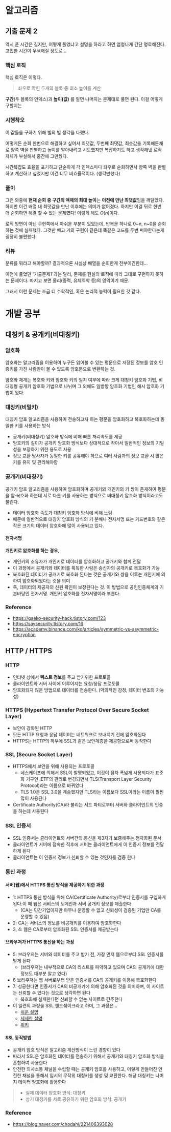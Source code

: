 # 알고리즘
## 기출 문제 2

역시 푼 시간은 길지만, 어떻게 풀었냐고 설명을 하라고 하면 엄청나게 간단 명료해진다. 고민한 시간이 무색해질 정도로...

### 핵심 로직
핵심 로직은 이렇다. 
> 좌우로 막힌 두개의 블록 중 최소 높이를 계산

**구간**(두 블록의 인덱스)과 **높이(값)** 를 알면 나머지는 문제대로 풀면 된다. 이걸 어떻게 구할지는

### 시행착오
이 값들을 구하기 위해 별의 별 생각을 다했다.

어떻게든 순회 한번으로 해결하고 싶어서 최댓값, 두번째 최댓값, 최솟값을 기록해둔채로 양쪽 벽을 판별하고 높이를 알아내려고 시도했지만 복잡하기도 하고 생각해낸 로직 자체가 부실해서 중간에 그만뒀다. 

시간복잡도 효율을 포기하고 단순하게 각 인덱스마다 좌우로 순회하면서 양쪽 벽을 판별하고 계산하고 싶었지만 이건 너무 비효율적이다. (생각만했다)

### 풀이
그런 와중에 **현재 순회 중 구간의 액체의 최대 높이**는 **이전에 만난 최댓값**임을 깨달았다. 하지만 이건 배열 내 최댓값을 만난 이후에는 의미가 없어졌다. 하지만 이걸 뒤로 한번 더 순회하면 해결 할 수 있는 문제였다! 이렇게 해도 $O(n)$이다.

로직 방면이 아닌 구현쪽에서 아쉬운 부분이 있었는데, 반복문 하나로 0~n, n~0을 순회하는 것에 실패했다. 그것만 빼고 거의 구현이 같은데 똑같은 코드를 두번 써야한다는게 굉장히 불편했다.

### 리뷰

분류를 뭐라고 해야할까? 결과적으론 사실상 배열을 순회한게 전부이긴한데... 

이전에 풀었던 '기출문제1'과는 달리, 문제를 현실의 로직에 따라 그대로 구현하지 못하는 문제이다. 따지고 보면 물리(중력, 유체역학 등)의 영역이기 때문.

그래서 이런 문제는 조금 더 수학적인, 혹은 논리적 능력이 필요한 것 같다. 


# 개발 공부
## 대칭키 & 공개키(비대칭키)
### 암호화
암호화는 알고리즘을 이용하여 누구든 읽어볼 수 있는 평문으로 저장된 정보를 암호 인증키를 가진 사람만이 볼 수 있도록 암호문으로 변환하는 것.

 암호화 체계는 복호화 키와 암호화 키의 일치 여부에 따라 크게 대칭키 암호화 기법, 비대칭형 공개키 암호화 기법으로 나뉘며 그 외에도 일방향 암호화 기법인 해시 암호화 기법이 있다.

### 대칭키(비밀키)

대칭키 암호 알고리즘을 사용하여 전송하고자 하는 평문을 암호화하고 복호화하는데 동일한 키를 사용하는 방식 
- 공개키(비대칭키) 암호화 방식에 비해 빠른 처리속도를 제공
- 암호키의 길이가 공개키 암호화 방식보다 상대적으로 작아서 일반적인 정보의 기밀성을 보장하기 위한 용도로 사용
- 정보 교환 당사자가 동일한 키를 공유해야 하므로 여러 사람과의 정보 교환 시 많은 키를 유지 및 관리해야함

### 공개키(비대칭키)
공개키 암호 알고리즘을 사용하여 암호화하며 공개키와 개인키의 키 쌍이 존재하여 평문을 암·복호화 하는데 서로 다른 키를 사용하는 방식으로 비대칭키 암호화 방식이라고도 불린다.
- 데이터 암호화 속도가 대칭키 암호화 방식에 비해 느림
-  때문에 일반적으로 대칭키 암호화 방식의 키 분배나 전자서명 또는 카드번호와 같은 작은 크기의 데이터 암호화에 많이 사용되고 있다. 

#### 전자서명
**개인키로 암호화를 하는 경우**, 
- 개인키의 소유자가 개인키로 데이터를 암호화하고 공개키와 함께 전달
- 이 과정에서 공개키와 데이터를 획득한 사람은 송신자의 공개키로 복호화가 가능
- 복호화된 데이터가 공개키로 복호화 된다는 것은 공개키와 쌍을 이루는 개인키에 의하여 암호화되었다는 것을 의미 
- 즉, 데이터의 제공자의 신원 확인이 보장된다는 것. 이 방법으로 공인인증체계의 기본바탕인 전자서명. 개인키 암호화를 전자서명이라 부른다.

### Reference 
- https://gaeko-security-hack.tistory.com/123
- https://saysecurity.tistory.com/16
- https://academy.binance.com/ko/articles/symmetric-vs-asymmetric-encryption





## HTTP / HTTPS
### HTTP
- 인터넷 상에서 **텍스트 정보**를 주고 받기위한 프로토콜
- 클라이언트와 서버 사이에 이루어지는 요청/응답 프로토콜
- 암호화되지 않은 방법으로 데이터를 전송한다. (악의적인 감청, 데이터 변조의 가능성)

### HTTPS (Hypertext Transfer Protocol **Over Secure Socket Layer**)
- 보안이 강화된 HTTP
- 모든 HTTP 요청과 응답 데이터는 네트워크로 보내지기 전에 암호화된다
- HTTPS는 HTTP의 하부에 SSL과 같은 보안계층을 제공함으로써 동작한다

### SSL (Secure Socket Layer)
- HTTPS에서 보안을 위해 사용되는 프로토콜
  - 네스케이프에 의해서 SSL이 발명되었고, 이것이 점차 폭넓게 사용되다가 표준화 기구인 IETF의 관리로 변경되면서 TLS(Transport Layer Security Protocol)라는 이름으로 바뀌었다
  - TLS 1.0은 SSL 3.0을 계승했지만 TLS라는 이름보다 SSL이라는 이름이 훨씬 많이 사용된다
- Certificate Authority(CA)라 불리는 서드 파티로부터 서버와 클라이언트의 인증을 하는데 사용된다

### SSL 인증서
- SSL 인증서는 클라이언트와 서버간의 통신을 제3자가 보증해주는 전자화된 문서
- 클라이언트가 서버에 접속한 직후에 서버는 클라이언트에게 이 인증서 정보를 전달하게 된다
- 클라이언트는 이 인증서 정보가 신뢰할 수 있는 것인지를 검증 한다

### 통신 과정
#### 서버(웹)에서 HTTPS 통신 방식을 제공하기 위한 과정
- 1: HTTPS 통신 방식을 위해 CA(Certificate Authority)로부터 인증서를 구입하게 된다.이 때 웹은 서비스의  도메인과 서버 공개키 정보를 제출한다
  - (CA는 민간기업이지만 아무나 운영할 수 없고 신뢰성이 검증된 기업만 CA를 운영할 수 있음)
- 2: CA는 서비스의 정보를 비공개키를 이용하여 암호화한다
- 3, 4: 웹은 CA로부터 암호화된 SSL 인증서를 제공받는다

#### 브라우저가 HTTPS 통신을 하는 과정
- 5: 브라우저는 서버와 데이터를 주고 받기 전, 가장 먼저 웹으로부터 SSL 인증서를 받게  된다
   - (브라우저는 내부적으로 CA의 리스트를 파악하고 있으며 CA의  공개키에 대한 정보도 대부분 알고 있다)
- 6 브라우저는 웹 서버로부터 받은 인증서를 CA의 공개키를 이용해 복호화한다
- 7: 성공한다면 인증서가 CA의 비공개키에 의해 암호화된 것을 의미하며, 이 사이트는 신뢰할  수 있다는 것으로 생각하면 된다
  - 복호화에 실패한다면 신뢰할 수 없는 사이트로 간주한다
- 이 일련의 과정을 SSL 핸드쉐이크라고 하며, 그 과정은...
  - [쉬운 설명](https://wayhome25.github.io/cs/2018/03/11/ssl-https/)
  - [세세한 설명](https://12bme.tistory.com/80)
  - [위키](https://en.wikipedia.org/wiki/Transport_Layer_Security#Client-authenticated_TLS_handshake)

#### SSL 동작방법
- 공개키 암호 방식은 알고리즘 계산방식이 느린 경향이 있다
- 따라서 SSL은 암호화된 데이터를 전송하기 위해서 공개키와 대칭키 암호화 방식을 혼합하여 사용한다
- 안전한 의사소통 채널을 수립할 때는 공개키 암호를 사용하고, 이렇게 만들어진 안전한 채널을 통해서 임시의 무작위 대칭키를 생성 및 교환한다. 해당 대칭키는 나머지 데이터 암호화에 활용한다


> - 실제 데이터 암호화 방식: 대칭키
> - 상기 대칭키를 서로 공유하기 위한 암호화 방식: 공개키

### Reference
- https://blog.naver.com/chodahi/221406393028
